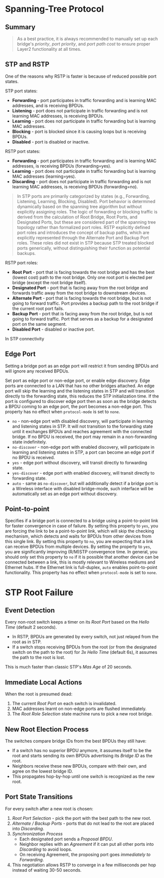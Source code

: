 # Spanning-Tree Protocol

## Summary
> As a best practice, it is always recommended to manually set up each bridge's _priority_, _port priority_, and _port path cost_ to ensure proper Layer2 functionality at all times.


## STP and RSTP
One of the reasons why RSTP is faster is because of reduced possible port states.

STP port states:
- **Forwarding** - port participates in traffic forwarding and is learning MAC addresses, and is receiving BPDUs.
- **Listening** - port does not participate in traffic forwarding and is not learning MAC addresses, is receiving BPDUs.
- **Learning** - port does not participate in traffic forwarding but is learning MAC addresses.
- **Blocking** - port is blocked since it is causing loops but is receiving BPDUs.
- **Disabled** - port is disabled or inactive.

RSTP port states:
- **Forwarding** - port participates in traffic forwarding and is learning MAC addresses, is receiving BPDUs (forwarding=yes).
- **Learning** - port does not participate in traffic forwarding but is learning MAC addresses (learning=yes).
- **Discarding** - port does not participate in traffic forwarding and is not learning MAC addresses, is receiving BPDUs (forwarding=no).

> In STP ports are primarily categorized by states (e.g., Forwarding, Listening, Learning, Blocking, Disabled). Port behavior is determined dynamically based on the spanning tree algorithm but without explicitly assigning roles. The logic of forwarding or blocking traffic is derived from the calculation of Root Bridge, Root Ports, and Designated Ports, but these are considered part of the spanning tree topology rather than formalized port roles. RSTP explicitly defined port roles and introduces the concept of backup paths, which are explicitly represented through the Alternate Port and Backup Port roles. These roles did not exist in STP because STP treated blocked ports generically, without distinguishing their function as potential backups.

RSTP port roles:
- **Root Port** - port that is facing towards the root bridge and has the best (lowest cost) path to the root bridge. Only one root port is elected per bridge (except the root bridge itself).
- **Designated Port** - port that is facing away from the root bridge and forwards traffic away from the root bridge to downstream devices.
- **Alternate Port** - port that is facing towards the root bridge, but is not going to forward traffic. Port provides a backup path to the root bridge if the current root port fails.
- **Backup Port** - port that is facing away from the root bridge, but is not going to forward traffic. Port that serves as a backup for a designated port on the same segment.
- **Disabled Port** - disabled or inactive port.

In STP connectivity 


## Edge Port
Setting a bridge port as an edge port will restrict it from sending BPDUs and will ignore any received BPDUs.

Set port as edge port or non-edge port, or enable edge discovery. Edge ports are connected to a LAN that has no other bridges attached. An edge port will skip the learning and the listening states in STP and will transition directly to the forwarding state, this reduces the STP initialization time. If the port is configured to discover edge port then as soon as the bridge detects a BPDU coming to an edge port, the port becomes a non-edge port. This property has no effect when `protocol-mode` is set to `none`.

- `no` - non-edge port with disabled discovery, will participate in learning and listening states in STP. It will not transition to the forwarding state until it exchanges BPDUs and reaches agreement with the connected bridge. If no BPDU is received, the port may remain in a non-forwarding state indefinitely.
- `no-discover` - non-edge port with enabled discovery, will participate in learning and listening states in STP, a port can become an edge port if no BPDU is received.
- `yes` - edge port without discovery, will transit directly to forwarding state.
- `yes-discover` - edge port with enabled discovery, will transit directly to forwarding state.
- `auto` - same as `no-discover`, but will additionally detect if a bridge port is a Wireless interface with disabled bridge-mode, such interface will be automatically set as an edge port without discovery.


## Point-to-point
Specifies if a bridge port is connected to a bridge using a point-to-point link for faster convergence in case of failure. By setting this property to `yes`, you are forcing the link to be a point-to-point link, which will skip the checking mechanism, which detects and waits for BPDUs from other devices from this single link. By setting this property to `no`, you are expecting that a link can receive BPDUs from multiple devices. By setting the property to `yes`, you are significantly improving (R/M)STP convergence time. In general, you should only set this property to `no` if it is possible that another device can be connected between a link, this is mostly relevant to Wireless mediums and Ethernet hubs. If the Ethernet link is full-duplex, `auto` enables point-to-point functionality. This property has no effect when `protocol-mode` is set to `none`.


# STP Root Failure

## Event Detection
Every non-root switch keeps a timer on its *Root Port* based on the *Hello Time* (default 2 seconds).
- In RSTP, BPDUs are generated by every switch, not just relayed from the root as in STP.
- If a switch stops receiving BPDUs from the root (or from the designated switch on the path to the root) for *3x Hello Time* (default 6s), it assumes the path to the root is lost.

This is much faster than classic STP's *Mas Age* of 20 seconds.

## Immediate Local Actions
When the root is presumed dead:
1. The current *Root Port* on each switch is invalidated.
2. MAC addresses learnt on non-edge ports are flushed immediately.
3. The *Root Role Selection* state machine runs to pick a new root bridge.

## New Root Election Process
The switches compare bridge IDs from the best BPDUs they still have:
- If a switch has no superior BPDU anymore, it assumes itself to be the root and starts sending its own BPDUs advertising its *Bridge ID* as the root.
- Neighbors receive these new BPDUs, compare with their own, and agree on the lowest bridge ID.
- This propagates hop-by-hop until one switch is recognized as the new root.

## Port State Transitions
For every switch after a new root is chosen:
1. *Root Port Selection* - pick the port with the best path to the new root.
2. *Alternate / Backup Ports* - ports that do not lead to the root are placed into *Discarding*.
3. *Synchronization Process*
    - Each designated port sends a *Proposal BPDU*.
    - Neighbor replies with an *Agreement* if it can put all other ports into *Discarding* to avoid loops.
    - On receiving Agreement, the proposing port goes *immediately to Forwarding*.
4. This negotiation allows RSTP to converge in a few milliseconds per hop instead of waiting 30-50 seconds.
